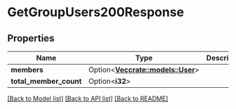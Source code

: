 # GetGroupUsers200Response

## Properties

Name | Type | Description | Notes
------------ | ------------- | ------------- | -------------
**members** | Option<[**Vec<crate::models::User>**](User.md)> |  | [optional]
**total_member_count** | Option<**i32**> |  | [optional]

[[Back to Model list]](../README.md#documentation-for-models) [[Back to API list]](../README.md#documentation-for-api-endpoints) [[Back to README]](../README.md)


